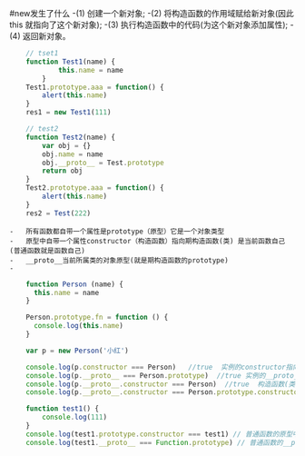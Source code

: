 #new发生了什么
 -(1) 创建一个新对象;
 -(2) 将构造函数的作用域赋给新对象(因此 this 就指向了这个新对象);
 -(3) 执行构造函数中的代码(为这个新对象添加属性);
 -(4) 返回新对象。

```javascript
    // tset1
    function Test1(name) {
            this.name = name
        }
    Test1.prototype.aaa = function() {
        alert(this.name)
    }
    res1 = new Test1(111)

    // test2
    function Test2(name) {
        var obj = {}
        obj.name = name
        obj.__proto__ = Test.prototype
        return obj  
    }
    Test2.prototype.aaa = function() {
        alert(this.name)
    }
    res2 = Test(222)

```

    -   所有函数都自带一个属性是prototype（原型）它是一个对象类型
    -   原型中自带一个属性constructor（构造函数）指向期构造函数(类) 是当前函数自己(普通函数就是函数自己)
    -   __proto__当前所属类的对象原型(就是期构造函数的prototype)
    -           

```javascript
    function Person (name) {
      this.name = name
    }

    Person.prototype.fn = function () {
      console.log(this.name)
    }

    var p = new Person('小红')

    console.log(p.constructor === Person)   //true  实例的constructor指向期构造函数(类)
    console.log(p.__proto__ === Person.prototype)  //true 实例的__proto__指向期构造函数(类)的prototoye(原型) 
    console.log(p.__proto__.constructor === Person)  //true  构造函数(类)的原型中有constructor指向类自己
    console.log(p.__proto__.constructor === Person.prototype.constructor)  //true  

    function test1() {
        console.log(111)
    }
    console.log(test1.prototype.constructor === test1) // 普通函数的原型中的constructor指向函数自己
    console.log(test1.__proto__ === Function.prototype) // 普通函数的__proto__指向 函数类的prototype

```
